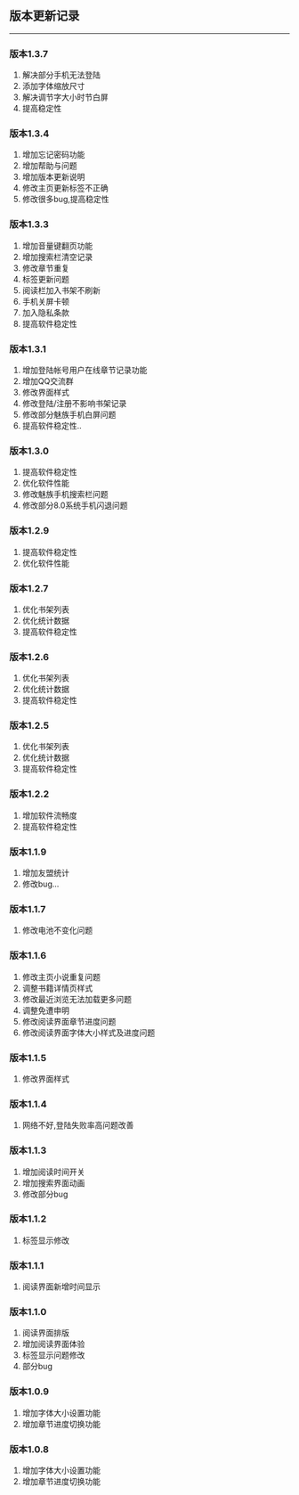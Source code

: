 ## 版本更新记录



****


### 版本1.3.7

1. 解决部分手机无法登陆
2. 添加字体缩放尺寸
3. 解决调节字大小时节白屏
4. 提高稳定性

### 版本1.3.4

1. 增加忘记密码功能
2. 增加帮助与问题
3. 增加版本更新说明
4. 修改主页更新标签不正确
5. 修改很多bug,提高稳定性


### 版本1.3.3


1. 增加音量键翻页功能
2. 增加搜索栏清空记录
3. 修改章节重复
4. 标签更新问题
5. 阅读栏加入书架不刷新
6. 手机关屏卡顿
7. 加入隐私条款
8. 提高软件稳定性

### 版本1.3.1

1. 增加登陆帐号用户在线章节记录功能
2. 增加QQ交流群
3. 修改界面样式
4. 修改登陆/注册不影响书架记录
5. 修改部分魅族手机白屏问题
6. 提高软件稳定性..


### 版本1.3.0

1. 提高软件稳定性
2. 优化软件性能
3. 修改魅族手机搜索栏问题
4. 修改部分8.0系统手机闪退问题

### 版本1.2.9

1. 提高软件稳定性
2. 优化软件性能

### 版本1.2.7

1. 优化书架列表
2. 优化统计数据
3. 提高软件稳定性

### 版本1.2.6

1. 优化书架列表
2. 优化统计数据
3. 提高软件稳定性

### 版本1.2.5

1. 优化书架列表
2. 优化统计数据
3. 提高软件稳定性

### 版本1.2.2

1. 增加软件流畅度
2. 提高软件稳定性


### 版本1.1.9

1. 增加友盟统计
2. 修改bug...

### 版本1.1.7

1. 修改电池不变化问题


### 版本1.1.6

1. 修改主页小说重复问题
2. 调整书籍详情页样式
3. 修改最近浏览无法加载更多问题
4. 调整免遭申明
5. 修改阅读界面章节进度问题
6. 修改阅读界面字体大小样式及进度问题


### 版本1.1.5

1. 修改界面样式


### 版本1.1.4

1. 网络不好,登陆失败率高问题改善


### 版本1.1.3

1. 增加阅读时间开关
2. 增加搜索界面动画
3. 修改部分bug


### 版本1.1.2

1. 标签显示修改


### 版本1.1.1

1. 阅读界面新增时间显示


### 版本1.1.0

1. 阅读界面排版
2. 增加阅读界面体验
3. 标签显示问题修改
4. 部分bug



### 版本1.0.9

1. 增加字体大小设置功能
2. 增加章节进度切换功能


### 版本1.0.8

1. 增加字体大小设置功能
2. 增加章节进度切换功能







